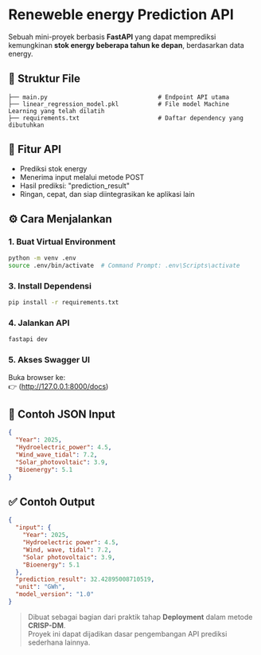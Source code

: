 # Reneweble energy Prediction API

Sebuah mini-proyek berbasis **FastAPI** yang dapat memprediksi kemungkinan **stok energy beberapa tahun ke depan**, berdasarkan data energy.

## 📁 Struktur File

```
├── main.py                               # Endpoint API utama
├── linear_regression_model.pkl           # File model Machine Learning yang telah dilatih                           
├── requirements.txt                      # Daftar dependency yang dibutuhkan
```

## 🚀 Fitur API

- Prediksi stok energy
- Menerima input melalui metode POST
- Hasil prediksi: "prediction_result"
- Ringan, cepat, dan siap diintegrasikan ke aplikasi lain

## ⚙️ Cara Menjalankan


### 1. Buat Virtual Environment

```bash
python -m venv .env
source .env/bin/activate  # Command Prompt: .env\Scripts\activate
```

### 3. Install Dependensi

```bash
pip install -r requirements.txt
```

### 4. Jalankan API

```bash
fastapi dev
```

### 5. Akses Swagger UI

Buka browser ke:  
👉 (http://127.0.0.1:8000/docs)

## 🧪 Contoh JSON Input

```json
{
  "Year": 2025,
  "Hydroelectric_power": 4.5,
  "Wind_wave_tidal": 7.2,
  "Solar_photovoltaic": 3.9,
  "Bioenergy": 5.1
}
```

## ✅ Contoh Output

```json
{
  "input": {
    "Year": 2025,
    "Hydroelectric power": 4.5,
    "Wind, wave, tidal": 7.2,
    "Solar photovoltaic": 3.9,
    "Bioenergy": 5.1
  },
  "prediction_result": 32.42895008710519,
  "unit": "GWh",
  "model_version": "1.0"
}
```


> Dibuat sebagai bagian dari praktik tahap **Deployment** dalam metode **CRISP-DM**.  
> Proyek ini dapat dijadikan dasar pengembangan API prediksi sederhana lainnya.
